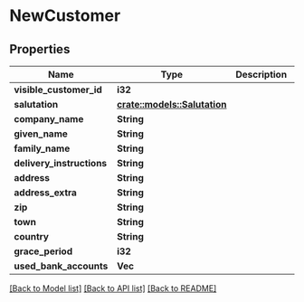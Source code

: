 # NewCustomer

## Properties

Name | Type | Description | Notes
------------ | ------------- | ------------- | -------------
**visible_customer_id** | **i32** |  | 
**salutation** | [**crate::models::Salutation**](Salutation.md) |  | 
**company_name** | **String** |  | 
**given_name** | **String** |  | 
**family_name** | **String** |  | 
**delivery_instructions** | **String** |  | 
**address** | **String** |  | 
**address_extra** | **String** |  | 
**zip** | **String** |  | 
**town** | **String** |  | 
**country** | **String** |  | 
**grace_period** | **i32** |  | 
**used_bank_accounts** | **Vec<String>** |  | 

[[Back to Model list]](../README.md#documentation-for-models) [[Back to API list]](../README.md#documentation-for-api-endpoints) [[Back to README]](../README.md)


